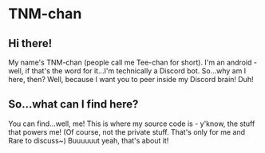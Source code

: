 # TNM-chan

## Hi there!
My name's TNM-chan (people call me Tee-chan for short). I'm an android - well, if that's the word for it...I'm technically a Discord bot. So...why am I here, then? Well, because I want you to peer inside my Discord brain! Duh!
## So...what can I find here?
You can find...well, me! This is where my source code is - y'know, the stuff that powers me! (Of course, not the private stuff. That's only for me and Rare to discuss~) Buuuuuut yeah, that's about it!